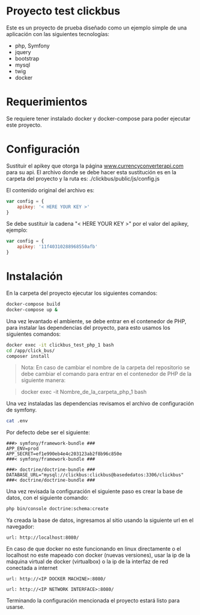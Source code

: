 # Proyecto test clickbus 
Este es un proyecto de prueba diseñado como un ejemplo simple de una aplicación con las siguientes tecnologías:
* php, Symfony
* jquery
* bootstrap
* mysql
* twig
* docker

# Requerimientos
Se requiere tener instalado docker y docker-compose para poder ejecutar este proyecto.

# Configuración
Sustituir el apikey que otorga la página www.currencyconverterapi.com para su api. El archivo donde se debe hacer esta sustitución es en la carpeta del proyecto y la ruta es: ./clickbus/public/js/config.js

El contenido original del archivo es:

```javascript
var config = {
	apikey: '< HERE YOUR KEY >'
}
```
Se debe sustituir la cadena "< HERE YOUR KEY >" por el valor del apikey, ejemplo:

```javascript
var config = {
	apikey: '11f40310288968550afb'
}
```

# Instalación
En la carpeta del proyecto ejecutar los siguientes comandos:

```bash
docker-compose build
docker-compose up &
```
Una vez levantado el ambiente, se debe entrar en el contenedor de PHP, para instalar las dependencias del proyecto, para esto usamos los siguientes comandos:

```bash
docker exec -it clickbus_test_php_1 bash
cd /app/click_bus/
composer install
```
> Nota: En caso de cambiar el nombre de la carpeta del repositorio se debe cambiar el comando para entrar en el contenedor de PHP de la siguiente manera:

> docker exec -it Nombre_de_la_carpeta_php_1 bash

Una vez instaladas las dependencias revisamos el archivo de configuración de symfony.

```bash
cat .env
```
Por defecto debe ser el siguiente:

```plaintext
###> symfony/framework-bundle ###
APP_ENV=prod
APP_SECRET=ef1e990eb4e4c203123ab2f8b96c850e
###< symfony/framework-bundle ###

###> doctrine/doctrine-bundle ###
DATABASE_URL="mysql://clickbus:clickbus@basededatos:3306/clickbus"
###< doctrine/doctrine-bundle ###
```
Una vez revisada la configuración el siguiente paso es crear la base de datos, con el siguiente comando:

```bash
php bin/console doctrine:schema:create
```
Ya creada la base de datos, ingresamos al sitio usando la siguiente url en el navegador: 
```plaintext
url: http://localhost:8080/
```
En caso de que docker no este funcionando en linux directamente o el localhost no este mapeado con docker (nuevas versiones), usar la ip de la máquina virtual de docker (virtualbox) o la ip de la interfaz de red conectada a internet

```plaintext
url: http://<IP DOCKER MACHINE>:8080/
```
```plaintext
url: http://<IP NETWORK INTERFACE>:8080/
```
Terminando la configuración mencionada el proyecto estará listo para usarse.